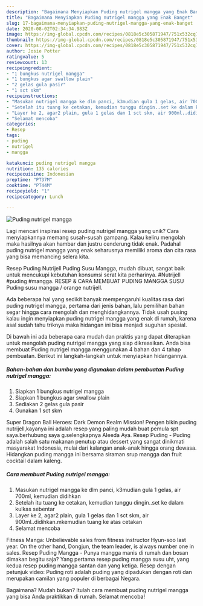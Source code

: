 ```yaml
---
description: "Bagaimana Menyiapkan Puding nutrigel mangga yang Enak Banget"
title: "Bagaimana Menyiapkan Puding nutrigel mangga yang Enak Banget"
slug: 17-bagaimana-menyiapkan-puding-nutrigel-mangga-yang-enak-banget
date: 2020-08-02T02:34:34.983Z
image: https://img-global.cpcdn.com/recipes/0818e5c305871947/751x532cq70/puding-nutrigel-mangga-foto-resep-utama.jpg
thumbnail: https://img-global.cpcdn.com/recipes/0818e5c305871947/751x532cq70/puding-nutrigel-mangga-foto-resep-utama.jpg
cover: https://img-global.cpcdn.com/recipes/0818e5c305871947/751x532cq70/puding-nutrigel-mangga-foto-resep-utama.jpg
author: Josie Potter
ratingvalue: 5
reviewcount: 13
recipeingredient:
- "1 bungkus nutrigel mangga"
- "1 bungkus agar swallow plain"
- "2 gelas gula pasir"
- "1 sct skm"
recipeinstructions:
- "Masukan nutrigel mangga ke dlm panci, k3mudian gula 1 gelas, air 700ml, kemudian didihkan"
- "Setelah itu tuang ke cetakan, kemudian tunggu dingin..set ke dalam kulkas sebentar"
- "Layer ke 2, agar2 plain, gula 1 gelas dan 1 sct skm, air 900ml..didihkan.mkemudian tuang ke atas cetakan"
- "Selamat mencoba"
categories:
- Resep
tags:
- puding
- nutrigel
- mangga

katakunci: puding nutrigel mangga 
nutrition: 135 calories
recipecuisine: Indonesian
preptime: "PT37M"
cooktime: "PT44M"
recipeyield: "1"
recipecategory: Lunch

---
```



![Puding nutrigel mangga](https://img-global.cpcdn.com/recipes/0818e5c305871947/751x532cq70/puding-nutrigel-mangga-foto-resep-utama.jpg)

Lagi mencari inspirasi resep puding nutrigel mangga yang unik? Cara menyiapkannya memang susah-susah gampang. Kalau keliru mengolah maka hasilnya akan hambar dan justru cenderung tidak enak. Padahal puding nutrigel mangga yang enak seharusnya memiliki aroma dan cita rasa yang bisa memancing selera kita.

Resep Puding Nutrijell Puding Susu Mangga, mudah dibuat, sangat baik untuk mencukupi kebutuhan konsumsi serat kita perharinya. #Nutrijell #puding #mangga. RESEP &amp; CARA MEMBUAT PUDING MANGGA SUSU Puding susu mangga / orange nutrijell.

Ada beberapa hal yang sedikit banyak mempengaruhi kualitas rasa dari puding nutrigel mangga, pertama dari jenis bahan, lalu pemilihan bahan segar hingga cara mengolah dan menghidangkannya. Tidak usah pusing kalau ingin menyiapkan puding nutrigel mangga yang enak di rumah, karena asal sudah tahu triknya maka hidangan ini bisa menjadi suguhan spesial.


Di bawah ini ada beberapa cara mudah dan praktis yang dapat diterapkan untuk mengolah puding nutrigel mangga yang siap dikreasikan. Anda bisa membuat Puding nutrigel mangga menggunakan 4 bahan dan 4 tahap pembuatan. Berikut ini langkah-langkah untuk menyiapkan hidangannya.

<!--inarticleads1-->

##### Bahan-bahan dan bumbu yang digunakan dalam pembuatan Puding nutrigel mangga:

1. Siapkan 1 bungkus nutrigel mangga
1. Siapkan 1 bungkus agar swallow plain
1. Sediakan 2 gelas gula pasir
1. Gunakan 1 sct skm


Super Dragon Ball Heroes: Dark Demon Realm Mission! Pengen bikin puding nutrijell,kayanya ini adalah resep yang paling mudah buat pemula spt saya.berhubung saya g.selengkapnya Aleeda Aya. Resep Puding - Puding adalah salah satu makanan penutup atau dessert yang sangat dinikmati masyarakat Indonesia, mulai dari kalangan anak-anak hingga orang dewasa. Hidangkan puding mangga ini bersama siraman srup mangga dan fruit cocktail dalam kaleng. 

<!--inarticleads2-->

##### Cara membuat Puding nutrigel mangga:

1. Masukan nutrigel mangga ke dlm panci, k3mudian gula 1 gelas, air 700ml, kemudian didihkan
1. Setelah itu tuang ke cetakan, kemudian tunggu dingin..set ke dalam kulkas sebentar
1. Layer ke 2, agar2 plain, gula 1 gelas dan 1 sct skm, air 900ml..didihkan.mkemudian tuang ke atas cetakan
1. Selamat mencoba


Fitness Manga: Unbelievable sales from fitness instructor Hyun-soo last year. On the other hand, Dongjun, the team leader, is always number one in sales. Resep Puding Mangga - Punya mangga manis di rumah dan bosan dimakan begitu saja? Yang pertama resep puding mangga susu uht, yang kedua resep puding mangga santan dan yang ketiga. Resep dengan petunjuk video: Puding roti adalah puding yang dipadukan dengan roti dan merupakan camilan yang populer di berbagai Negara. 

Bagaimana? Mudah bukan? Itulah cara membuat puding nutrigel mangga yang bisa Anda praktikkan di rumah. Selamat mencoba!
